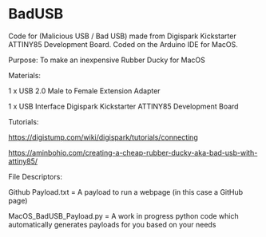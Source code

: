 # BadUSB
Code for (Malicious USB / Bad USB) made from Digispark Kickstarter ATTINY85 Development Board. Coded on the Arduino IDE for MacOS.

Purpose:
To make an inexpensive Rubber Ducky for MacOS

Materials:

1 x USB 2.0 Male to Female Extension Adapter

1 x USB Interface Digispark Kickstarter ATTINY85 Development Board

Tutorials:

https://digistump.com/wiki/digispark/tutorials/connecting

https://aminbohio.com/creating-a-cheap-rubber-ducky-aka-bad-usb-with-attiny85/

File Descriptors:

Github Payload.txt = A payload to run a webpage (in this case a GitHub page)

MacOS_BadUSB_Payload.py = A work in progress python code which automatically generates payloads for you based on your needs
